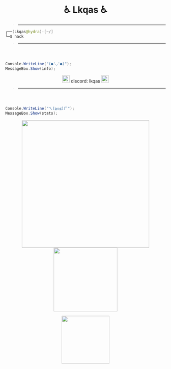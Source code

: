 

<h1 align="center">♿ Lkqas ♿</h1>

> ** **

```java
┌──(Lkqas@hydra)-[~/]
└─$ hack
```
> ** **
```c#



Console.WriteLine("(●'◡'●)");
MessageBox.Show(info);

```



  <div align="center">
    
<img src="https://seeklogo.com/images/D/discord-color-logo-E5E6DFEF80-seeklogo.com.png" width="23"> discord: lkqas <img src="https://seeklogo.com/images/D/discord-color-logo-E5E6DFEF80-seeklogo.com.png" width="23">
</div>


> ** **
```c#



Console.WriteLine("ㄟ(≧◇≦)ㄏ");
MessageBox.Show(stats);

```


  <div align="center">



</div>

<p align="center" >
  <a href="https://github.com/fknMega/discord-tools" >
    <img src='https://github-readme-stats.vercel.app/api?username=v1lmok&show_icons=true&theme=tokyonight&rank_icon=github' width='400'>
    <img src='https://readme-jokes.vercel.app/api' width='200'>

  </a>
</p>



 <p align="center">

<img src='https://komarev.com/ghpvc/?username=v1lmok&color=brightgreen' width='150'>

</p>

</div>
